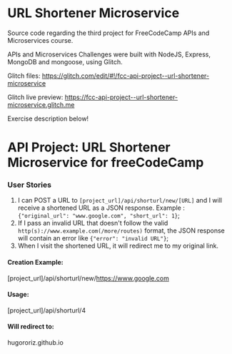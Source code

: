 # URL Shortener Microservice

Source code regarding the third project for FreeCodeCamp APIs and Microservices course.

APIs and Microservices Challenges were built with NodeJS, Express, MongoDB and mongoose, using Glitch.

Glitch files: https://glitch.com/edit/#!/fcc-api-project--url-shortener-microservice

Glitch live preview: https://fcc-api-project--url-shortener-microservice.glitch.me

Exercise description below!

# API Project: URL Shortener Microservice for freeCodeCamp

### User Stories

1. I can POST a URL to `[project_url]/api/shorturl/new/[URL]` and I will receive a shortened URL as a JSON response. Example : `{"original_url": "www.google.com", "short_url": 1}`;
2. If I pass an invalid URL that doesn't follow the valid `http(s)://www.example.com(/more/routes)` format, the JSON response will contain an error like `{"error": "invalid URL"}`;
3. When I visit the shortened URL, it will redirect me to my original link.

#### Creation Example:

[project_url]/api/shorturl/new/https://www.google.com

#### Usage:

[project_url]/api/shorturl/4

#### Will redirect to:

hugororiz.github.io
